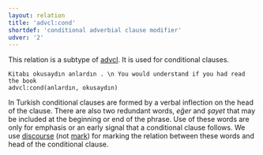 ```yaml
---
layout: relation
title: 'advcl:cond'
shortdef: 'conditional adverbial clause modifier'
udver: '2'
---
```


This relation is a subtype of [advcl]().
It is used for conditional clauses.

~~~ sdparse
Kitabı okusaydın anlardın . \n You would understand if you had read the book
advcl:cond(anlardın, okusaydın)
~~~

In Turkish conditional clauses are formed by a verbal inflection on the head of the clause.
There are also two redundant words, _eğer_ and _şayet_ that may be included at the beginning or end of the phrase.
Use of these words are only for emphasis or an early signal that a conditional clause follows.
We use [discourse]() (not [mark]()) for marking the relation between these words and head of the conditional clause.

<!-- Interlanguage links updated Pá kvě 14 11:08:46 CEST 2021 -->
